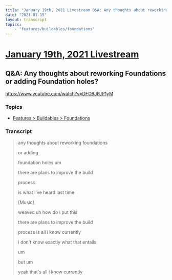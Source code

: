 ```yaml
---
title: "January 19th, 2021 Livestream Q&A: Any thoughts about reworking Foundations or adding Foundation holes?"
date: "2021-01-19"
layout: transcript
topics:
    - "features/buildables/foundations"
---
```

# [January 19th, 2021 Livestream](../2021-01-19.md)
## Q&A: Any thoughts about reworking Foundations or adding Foundation holes?
https://www.youtube.com/watch?v=DFO9JPJP1yM

### Topics
* [Features > Buildables > Foundations](../topics/features/buildables/foundations.md)

### Transcript

> any thoughts about reworking foundations
> 
> or adding
> 
> foundation holes um
> 
> there are plans to improve the build
> 
> process
> 
> is what i've heard last time
> 
> [Music]
> 
> weaved uh how do i put this
> 
> there are plans to improve the build
> 
> process is all i know currently
> 
> i don't know exactly what that entails
> 
> um
> 
> but um
> 
> yeah that's all i know currently
> 
